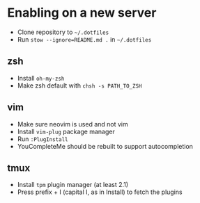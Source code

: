 # Enabling on a new server

- Clone repository to `~/.dotfiles`
- Run `stow --ignore=README.md .` in `~/.dotfiles`

## zsh
- Install `oh-my-zsh`
- Make zsh default with `chsh -s PATH_TO_ZSH`

## vim
- Make sure neovim is used and not vim
- Install `vim-plug` package manager
- Run `:PlugInstall`
- YouCompleteMe should be rebuilt to support autocompletion

## tmux
- Install `tpm` plugin manager (at least 2.1)
- Press prefix + I (capital I, as in Install) to fetch the plugins
